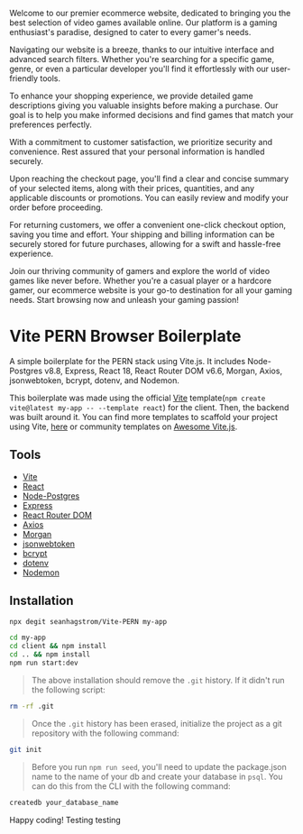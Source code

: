 Welcome to our premier ecommerce website, dedicated to bringing you the best selection of video games available online. Our platform is a gaming enthusiast's paradise, designed to cater to every gamer's needs.

Navigating our website is a breeze, thanks to our intuitive interface and advanced search filters. Whether you're searching for a specific game, genre, or even a particular developer you'll find it effortlessly with our user-friendly tools.

To enhance your shopping experience, we provide detailed game descriptions giving you valuable insights before making a purchase. Our goal is to help you make informed decisions and find games that match your preferences perfectly.

With a commitment to customer satisfaction, we prioritize security and convenience. Rest assured that your personal information is handled securely.

Upon reaching the checkout page, you'll find a clear and concise summary of your selected items, along with their prices, quantities, and any applicable discounts or promotions. You can easily review and modify your order before proceeding.

For returning customers, we offer a convenient one-click checkout option, saving you time and effort. Your shipping and billing information can be securely stored for future purchases, allowing for a swift and hassle-free experience.

Join our thriving community of gamers and explore the world of video games like never before. Whether you're a casual player or a hardcore gamer, our ecommerce website is your go-to destination for all your gaming needs. Start browsing now and unleash your gaming passion!

# Vite PERN Browser Boilerplate

A simple boilerplate for the PERN stack using Vite.js. It includes Node-Postgres v8.8, Express, React 18, React Router DOM v6.6, Morgan, Axios, jsonwebtoken, bcrypt, dotenv, and Nodemon.

This boilerplate was made using the official [Vite](https://vitejs.dev) template(`npm create vite@latest my-app -- --template react`) for the client. Then, the backend was built around it. You can find more templates to scaffold your project using Vite, [here](https://github.com/vitejs/vite/tree/main/packages/create-vite) or community templates on [Awesome Vite.js](https://github.com/vitejs/awesome-vite#templates).

## Tools

- [Vite](https://vitejs.dev)
- [React](https://reactjs.org/)
- [Node-Postgres](https://node-postgres.com/)
- [Express](https://expressjs.com/)
- [React Router DOM](https://reactrouter.com/en/main)
- [Axios](https://axios-http.com/docs/intro)
- [Morgan](https://www.npmjs.com/package/morgan)
- [jsonwebtoken](https://www.npmjs.com/package/jsonwebtoken)
- [bcrypt](https://www.npmjs.com/package/bcrypt)
- [dotenv](https://www.npmjs.com/package/dotenv)
- [Nodemon](https://www.npmjs.com/package/nodemon)

## Installation

```bash
npx degit seanhagstrom/Vite-PERN my-app
```

```bash
cd my-app
cd client && npm install
cd .. && npm install
npm run start:dev
```

> The above installation should remove the `.git` history. If it didn't run the following script:

```bash
rm -rf .git
```

> Once the `.git` history has been erased, initialize the project as a git repository with the following command:

```bash
git init
```

> Before you run `npm run seed`, you'll need to update the package.json name to the name of your db and create your database in `psql`. You can do this from the CLI with the following command:

```bash
createdb your_database_name
```

Happy coding!
Testing testing